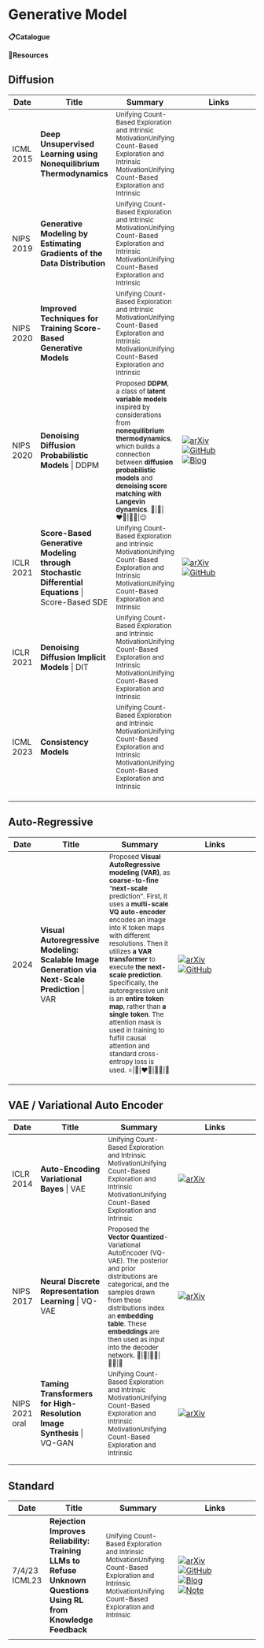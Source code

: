 # Generative Model

**📋Catalogue**


**🔬Resources**



## Diffusion

| Date         | Title                                                                                            | Summary                                                                                                                                                                                                                                                                                      | Links                                                                                                                                                                                                                                                                                                                                                                                                                                              |
| ------------ | ------------------------------------------------------------------------------------------------ | -------------------------------------------------------------------------------------------------------------------------------------------------------------------------------------------------------------------------------------------------------------------------------------------- | -------------------------------------------------------------------------------------------------------------------------------------------------------------------------------------------------------------------------------------------------------------------------------------------------------------------------------------------------------------------------------------------------------------------------------------------------- |
| ICML<br>2015 | **Deep Unsupervised Learning using Nonequilibrium Thermodynamics**                               | <sub>Unifying Count-Based Exploration and Intrinsic MotivationUnifying Count-Based Exploration and Intrinsic MotivationUnifying Count-Based Exploration and Intrinsic </sub>                                                                                                                 |                                                                                                                                                                                                                                                                                                                                                                                                                                                    |
| NIPS<br>2019 | **Generative Modeling by Estimating Gradients of the Data Distribution**                         | <sub>Unifying Count-Based Exploration and Intrinsic MotivationUnifying Count-Based Exploration and Intrinsic MotivationUnifying Count-Based Exploration and Intrinsic </sub>                                                                                                                 |                                                                                                                                                                                                                                                                                                                                                                                                                                                    |
| NIPS<br>2020 | **Improved Techniques for Training Score-Based Generative Models**                               | <sub>Unifying Count-Based Exploration and Intrinsic MotivationUnifying Count-Based Exploration and Intrinsic MotivationUnifying Count-Based Exploration and Intrinsic </sub>                                                                                                                 |                                                                                                                                                                                                                                                                                                                                                                                                                                                    |
| NIPS<br>2020 | **Denoising Diffusion Probabilistic Models** \| DDPM                                             | <sub>Proposed **DDPM**, a class of **latent variable models** inspired by considerations from **nonequilibrium thermodynamics**, which builds a connection between **diffusion probabilistic models** and **denoising score matching with Langevin dynamics**. 🌟\|🌺\|❤️‍🔥\|👍🏻\|😉</sub> | <div style='width:150px;'>[![arXiv](https://img.shields.io/badge/arXiv-Paper-%23D2691E?logo=arxiv)](https://arxiv.org/abs/2006.11239)</div><div style='width:150px;'>[![GitHub](https://img.shields.io/badge/GitHub-View-brightgreen?logo=github)](https://github.com/hojonathanho/diffusion)</div><div style='width:150px;'>[![Blog](https://img.shields.io/badge/Blog-Website-yellow?logo=rss)](https://hojonathanho.github.io/diffusion/)</div> |
| ICLR<br>2021 | **Score-Based Generative Modeling through Stochastic Differential Equations** \| Score-Based SDE | <sub>Unifying Count-Based Exploration and Intrinsic MotivationUnifying Count-Based Exploration and Intrinsic MotivationUnifying Count-Based Exploration and Intrinsic </sub>                                                                                                                 | <div style='width:150px;'>[![arXiv](https://img.shields.io/badge/arXiv-Paper-%23D2691E?logo=arxiv)](https://arxiv.org/abs/2011.13456)</div><div style='width:150px;'>[![GitHub](https://img.shields.io/badge/GitHub-View-brightgreen?logo=github)](https://github.com/FoundationVision/VAR)</div>                                                                                                                                                  |
| ICLR<br>2021 | **Denoising Diffusion Implicit Models** \| DIT                                                   | <sub>Unifying Count-Based Exploration and Intrinsic MotivationUnifying Count-Based Exploration and Intrinsic MotivationUnifying Count-Based Exploration and Intrinsic </sub>                                                                                                                 |                                                                                                                                                                                                                                                                                                                                                                                                                                                    |
| ICML<br>2023 | **Consistency Models**                                                                           | <sub>Unifying Count-Based Exploration and Intrinsic MotivationUnifying Count-Based Exploration and Intrinsic MotivationUnifying Count-Based Exploration and Intrinsic </sub>                                                                                                                 |                                                                                                                                                                                                                                                                                                                                                                                                                                                    |
|              |                                                                                                  |                                                                                                                                                                                                                                                                                              |                                                                                                                                                                                                                                                                                                                                                                                                                                                    |
|              |                                                                                                  |                                                                                                                                                                                                                                                                                              |                                                                                                                                                                                                                                                                                                                                                                                                                                                    |
|              |                                                                                                  |                                                                                                                                                                                                                                                                                              |                                                                                                                                                                                                                                                                                                                                                                                                                                                    |


## Auto-Regressive

| Date | Title                                                                                          | Summary                                                                                                                                                                                                                                                                                                                                                                                                                                                                                                                                                | Links                                                                                                                                                                                                                                                                                             |
| ---- | ---------------------------------------------------------------------------------------------- | ------------------------------------------------------------------------------------------------------------------------------------------------------------------------------------------------------------------------------------------------------------------------------------------------------------------------------------------------------------------------------------------------------------------------------------------------------------------------------------------------------------------------------------------------------ | ------------------------------------------------------------------------------------------------------------------------------------------------------------------------------------------------------------------------------------------------------------------------------------------------- |
| 2024 | **Visual Autoregressive Modeling: Scalable Image Generation via Next-Scale Prediction** \| VAR | <sub>Proposed **Visual AutoRegressive modeling (VAR)**, as **coarse-to-fine** “**next-scale** prediction”. First, it uses a **multi-scale VQ auto-encoder** encodes an image into K token maps with different resolutions. Then it utilizes **a VAR transformer** to execute **the next-scale prediction**. Specifically, the autoregressive unit is an **entire token map**, rather than **a single token**. The attention mask is used in training to fulfill causal attention and standard cross-entropy loss is used. ⭐\|🌸\|❤️‍🔥\|👍🏻\|🤨</sub> | <div style='width:150px;'>[![arXiv](https://img.shields.io/badge/arXiv-Paper-%23D2691E?logo=arxiv)](https://arxiv.org/abs/2404.02905)</div><div style='width:150px;'>[![GitHub](https://img.shields.io/badge/GitHub-View-brightgreen?logo=github)](https://github.com/FoundationVision/VAR)</div> |
|      |                                                                                                |                                                                                                                                                                                                                                                                                                                                                                                                                                                                                                                                                        |                                                                                                                                                                                                                                                                                                   |
|      |                                                                                                |                                                                                                                                                                                                                                                                                                                                                                                                                                                                                                                                                        |                                                                                                                                                                                                                                                                                                   |




## VAE / Variational Auto Encoder

| Date                 | Title                                                                 | Summary                                                                                                                                                                                                                                                                                                          | Links                                                                                                                                       |
| -------------------- | --------------------------------------------------------------------- | ---------------------------------------------------------------------------------------------------------------------------------------------------------------------------------------------------------------------------------------------------------------------------------------------------------------- | ------------------------------------------------------------------------------------------------------------------------------------------- |
| ICLR<br>2014         | **Auto-Encoding Variational Bayes** \| VAE                            | <sub> Unifying Count-Based Exploration and Intrinsic MotivationUnifying Count-Based Exploration and Intrinsic MotivationUnifying Count-Based Exploration and Intrinsic </sub>                                                                                                                                    | <div style='width:150px;'>[![arXiv](https://img.shields.io/badge/arXiv-Paper-%23D2691E?logo=arxiv)](https://arxiv.org/abs/1312.6114)</div>  |
| NIPS<br>2017         | **Neural Discrete Representation Learning** \| VQ-VAE                 | <sub>Proposed the **Vector Quantized**-Variational AutoEncoder (VQ-VAE). The posterior and prior distributions are categorical, and the samples drawn from these distributions index an **embedding table**. These **embeddings** are then used as input into the decoder network. 🌟\|🌺\|👩‍🚒\|👍🏻\|🤔</sub> | <div style='width:150px;'>[![arXiv](https://img.shields.io/badge/arXiv-Paper-%23D2691E?logo=arxiv)](https://arxiv.org/abs/1711.00937)</div> |
| NIPS<br>2021<br>oral | **Taming Transformers for High-Resolution Image Synthesis** \| VQ-GAN | <sub> Unifying Count-Based Exploration and Intrinsic MotivationUnifying Count-Based Exploration and Intrinsic MotivationUnifying Count-Based Exploration and Intrinsic </sub>                                                                                                                                    | <div style='width:150px;'>[![arXiv](https://img.shields.io/badge/arXiv-Paper-%23D2691E?logo=arxiv)](https://arxiv.org/abs/2012.09841)</div> |
|                      |                                                                       |                                                                                                                                                                                                                                                                                                                  |                                                                                                                                             |
|                      |                                                                       |                                                                                                                                                                                                                                                                                                                  |                                                                                                                                             |



## Standard

| Date             | Title                                                                                                          | Summary                                                                                                                                                                     | Links                                                                                                                                                                                                                                                                                                                                                                                                                                                                                                                                                                                                                         |
| ---------------- | -------------------------------------------------------------------------------------------------------------- | --------------------------------------------------------------------------------------------------------------------------------------------------------------------------- | ----------------------------------------------------------------------------------------------------------------------------------------------------------------------------------------------------------------------------------------------------------------------------------------------------------------------------------------------------------------------------------------------------------------------------------------------------------------------------------------------------------------------------------------------------------------------------------------------------------------------------- |
| 7/4/23<br>ICML23 | **Rejection Improves Reliability: Training LLMs to Refuse Unknown Questions Using RL from Knowledge Feedback** | <sub>Unifying Count-Based Exploration and Intrinsic MotivationUnifying Count-Based Exploration and Intrinsic MotivationUnifying Count-Based Exploration and Intrinsic</sub> | <div style='width:150px;'>[![arXiv](https://img.shields.io/badge/arXiv-Paper-%23D2691E?logo=arxiv)](https://cdn.openai.com/papers/weak-to-strong-generalization.pdf)</div><div style='width:150px;'>[![GitHub](https://img.shields.io/badge/GitHub-View-brightgreen?logo=github)](https://github.com/openai/weak-to-strong)</div><div style='width:150px;'>[![Blog](https://img.shields.io/badge/Blog-Website-yellow?logo=rss)](https://mp.weixin.qq.com/s/f6YW-CxnLhnfMWTLg4M4Cw)</div><div style='width:150px;'>[![Note](https://img.shields.io/badge/Note-Read-blue?logo=dependabot)](summary/2024-03/2403.18349.md)</div> |
|                  |                                                                                                                |                                                                                                                                                                             |                                                                                                                                                                                                                                                                                                                                                                                                                                                                                                                                                                                                                               |

